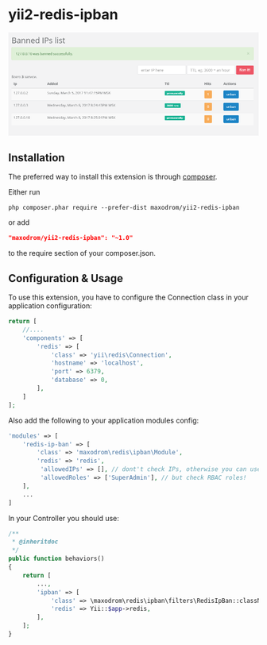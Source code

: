 yii2-redis-ipban
================

![Yii2 Redis IP ban](./ban-list.png?raw=true)

Installation
------------

The preferred way to install this extension is through [composer](http://getcomposer.org/download/).

Either run

```
php composer.phar require --prefer-dist maxodrom/yii2-redis-ipban
```

or add

```json
"maxodrom/yii2-redis-ipban": "~1.0"
```

to the require section of your composer.json.


Configuration & Usage
---------------------

To use this extension, you have to configure the Connection class in your application configuration:

```php
return [
    //....
    'components' => [
        'redis' => [
            'class' => 'yii\redis\Connection',
            'hostname' => 'localhost',
            'port' => 6379,
            'database' => 0,
        ],
    ]
];
```

Also add the following to your application modules config:
```php
'modules' => [
    'redis-ip-ban' => [
        'class' => 'maxodrom\redis\ipban\Module',
        'redis' => 'redis',
         'allowedIPs' => [], // dont't check IPs, otherwise you can use for example this array ['127.0.0.1', '::1']
         'allowedRoles' => ['SuperAdmin'], // but check RBAC roles!
    ],
    ...
]
```

In your Controller you should use:

```php
/**
 * @inheritdoc
 */
public function behaviors()
{
    return [
        ...,
        'ipban' => [
            'class' => \maxodrom\redis\ipban\filters\RedisIpBan::className(),
            'redis' => Yii::$app->redis,
        ],
    ];
}
```
